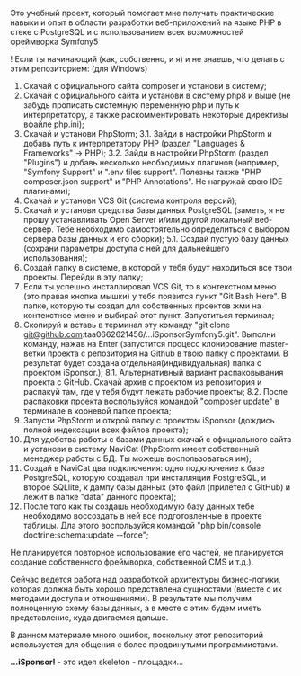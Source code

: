 Это учебный проект, который помогает мне получать практические навыки и опыт в области разработки веб-приложений на языке PHP в стеке с
PostgreSQL и с использованием всех возможностей фреймворка Symfony5

! Если ты начинающий (как, собственно, и я) и не знаешь, что делать с этим репозиторием:
(для Windows)
1. Скачай с официального сайта composer и установи в систему;
2. Скачай с официального сайта и установи в систему php8 и выше (не забудь прописать системную переменную php и путь к интерпретатору, а также раскомментировать некоторые директивы вфайле php.ini);
3. Скачай и установи PhpStorm;
    3.1. Зайди в настройки PhpStorm и добавь путь к интерпретатору PHP (раздел "Languages & Frameworks" -> PHP);
    3.2. Зайди в настройки PhpStorm (раздел "Plugins") и добавь несколько необходимых плагинов (например, "Symfony Support" и ".env files support". Полезны также "PHP composer.json support" и "PHP Annotations". Не нагружай свою IDE плагинами);
4. Скачай и установи VCS Git (система контроля версий);
5. Скачай и установи средства базы данных PostgreSQL (заметь, я не прошу устанавливать Open Server и/или другой локальный веб-сервер. Тебе необходимо самостоятельно определиться с выбором сервера базы данных и его сборки);
5.1. Создай пустую базу данных (сохрани параметры доступа с ней для дальнейшего использования);
6. Создай папку в системе, в которой у тебя будут находиться все твои проекты. Перейди в эту папку;
7. Если ты успешно инсталлировал VCS Git, то в контекстном меню (это правая кнопка мышки) у тебя появится пункт "Git Bash Here". В папке, которую ты создал для собственных проектов жми на контекстное меню и выбирай этот пункт. Запуститься терминал;
8. Скопируй и вставь в терминал эту команду "git clone git@github.com:taa0662621456/...iSponsorSymfony5.git". Выполни команду, нажав на Enter (запустится процесс клонирование master-ветки проекта с репозитория на Github в твою папку с проектами. В результат будет создана отдельная(индивидуальная) папка с проектом iSponsor.);
    8.1. Альтернативный вариант распаковывания проекта с GitHub. Скачай архив с проектом из репозитория и распакуй там, где у тебя будут лежать рабочие проекты;
    8.2. После распаковки проекта воспользуйся командой "composer update" в терминале в корневой папке проекта;
9. Запусти PhpStorm и открой папку с проектом iSponsor (дождись полной индексации всех файлов проекта);
10. Для удобства работы с базами данных скачай с официального сайта и установи в систему NaviCat (PhpStorm имеет собственный менеджер работы с БД. Ты можешь воспользоваться им);
11. Создай в NaviCat два подключения: одно подключение к базе PostgreSQL, которую создавал при инсталляции PostgreSQL, и второе SQLlite, к дампу базы данных (это файл (прилетел с GitHub) и лежит в папке "data" данного проекта);
12. После того как ты создашь необходимую базу данных тебе необходимо воссоздать в ней все подготовленные в проекте таблицы. Дла этого воспользуйся командой "php bin/console doctrine:schema:update --force";
   


Не планируется повторное использование его частей, не планируется создание собственного фреймворка, собственной CMS и т.д.). 

Сейчас ведется работа над разработкой архитектуры бизнес-логики, которая должна быть хорошо представлена сущностями (вместе с их методами доступа и отношениями).
В результате мы получим полноценную схему базы данных, а в месте с этим будем иметь представление, куда двигаемся дальше.
 
В данном материале много ошибок, поскольку этот репозиторий используется для общения с более продвинутыми программистами.    

**...iSponsor!** - это идея skeleton - площадки...